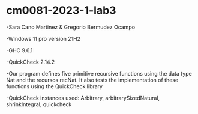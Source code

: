 # cm0081-2023-1-lab3
-Sara Cano Martinez & Gregorio Bermudez Ocampo

-Windows 11 pro version 21H2

-GHC 9.6.1

-QuickCheck 2.14.2

-Our program defines five primitive recursive functions using the data type Nat and the recursos recNat. It also tests the implementation of these functions using the QuickCheck library

-QuickCheck instances used: Arbitrary, arbitrarySizedNatural, shrinkIntegral, quickcheck
